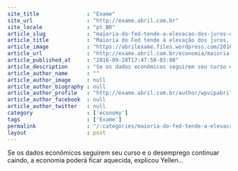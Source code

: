 ```yaml
---
site_title               : "Exame"
site_url                 : "http://exame.abril.com.br"
site_locale              : "pt_BR"
article_slug             : "maioria-do-fed-tende-a-elevacao-dos-juros-diz-yellen"
article_title            : "Maioria do Fed tende à elevação dos juros, diz Yellen"
article_image            : "https://abrilexame.files.wordpress.com/2016/10/size_960_16_9_janet-yellen.jpg?quality=70&strip=all&w=960"
article_url              : "http://exame.abril.com.br/economia/maioria-do-fed-tende-a-elevacao-dos-juros-diz-yellen/"
article_published_at     : "2016-09-28T17:47:50-03:00"
article_description      : "Se os dados econômicos seguirem seu curso e o desemprego continuar caindo, a economia poderá ficar aquecida, explicou Yellen..."
article_author_name      : ""
article_author_image     : null
article_author_biography : null
article_author_profile   : "http://exame.abril.com.br/author/wpvipabril/"
article_author_facebook  : null
article_author_twitter   : null
category                 : ['economy']
tags                     : ['Exame']
permalink                : "/:categories/maioria-do-fed-tende-a-elevacao-dos-juros-diz-yellen/"
layout                   : post
---
```


Se os dados econômicos seguirem seu curso e o desemprego continuar caindo, a economia poderá ficar aquecida, explicou Yellen...
